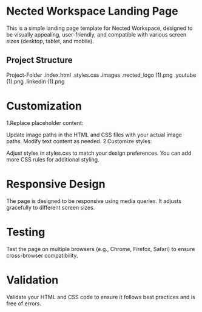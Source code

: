 # Nected Workspace Landing Page
This is a simple landing page template for Nected Workspace, designed to be visually appealing, user-friendly, and compatible with various screen sizes (desktop, tablet, and mobile).
## Project Structure
Project-Folder
 .index.html
 .styles.css
 .images
     .nected_logo (1).png
     .youtube (1).png
     .linkedin (1).png

# Customization
1.Replace placeholder content:

Update image paths in the HTML and CSS files with your actual image paths.
Modify text content as needed.
2.Customize styles:

Adjust styles in styles.css to match your design preferences.
You can add more CSS rules for additional styling.

# Responsive Design
The page is designed to be responsive using media queries. It adjusts gracefully to different screen sizes.

# Testing
Test the page on multiple browsers (e.g., Chrome, Firefox, Safari) to ensure cross-browser compatibility.

# Validation
Validate your HTML and CSS code to ensure it follows best practices and is free of errors.


